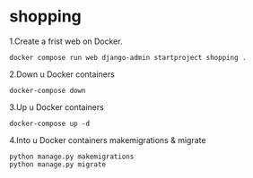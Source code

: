 # shopping
1.Create a frist web on Docker.
```console
docker compose run web django-admin startproject shopping .
```
2.Down u Docker containers
```console
docker-compose down
```
3.Up u Docker containers
```console
docker-compose up -d
```
4.Into u Docker containers makemigrations & migrate
```console
python manage.py makemigrations
python manage.py migrate
```
